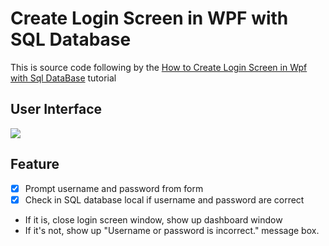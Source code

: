 ﻿# Create Login Screen in WPF with SQL Database

This is source code following by the [How to Create Login Screen in Wpf with Sql DataBase](https://www.youtube.com/watch?v=72366X1-heg&list=LLP8IUKwYfnMmTcQ1mXkzdGA&t=872s&index=3) tutorial

## User Interface
![](https://i.ibb.co/F3BWvq7/Capture.png)

## Feature
- [x] Prompt username and password from form
- [x] Check in SQL database local if username and password are correct
* If it is, close login screen window, show up dashboard window
* If it's not, show up "Username or password is incorrect." message box.